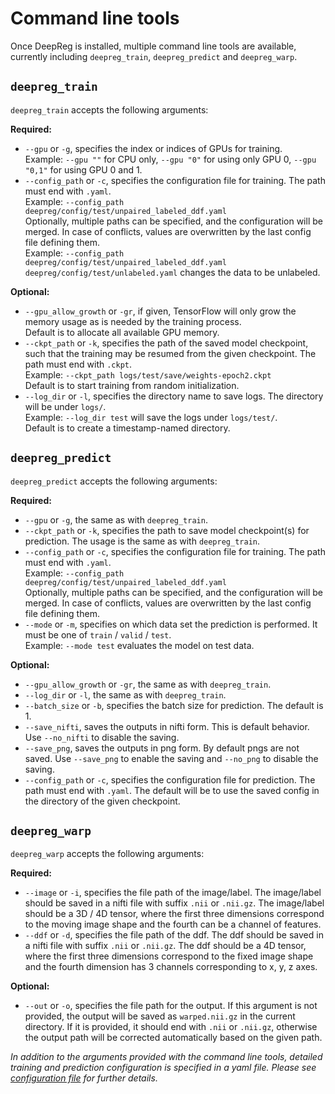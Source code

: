 # Command line tools

Once DeepReg is installed, multiple command line tools are available, currently
including `deepreg_train`, `deepreg_predict` and `deepreg_warp`.

## `deepreg_train`

`deepreg_train` accepts the following arguments:

**Required:**

- `--gpu` or `-g`, specifies the index or indices of GPUs for training.<br> Example:
  `--gpu ""` for CPU only, `--gpu "0"` for using only GPU 0, `--gpu "0,1"` for using GPU
  0 and 1.
- `--config_path` or `-c`, specifies the configuration file for training. The path must
  end with `.yaml`.<br> Example:
  `--config_path deepreg/config/test/unpaired_labeled_ddf.yaml`<br> Optionally, multiple
  paths can be specified, and the configuration will be merged. In case of conflicts,
  values are overwritten by the last config file defining them.<br> Example:
  `--config_path deepreg/config/test/unpaired_labeled_ddf.yaml deepreg/config/test/unlabeled.yaml`
  changes the data to be unlabeled.

**Optional:**

- `--gpu_allow_growth` or `-gr`, if given, TensorFlow will only grow the memory usage as
  is needed by the training process.<br> Default is to allocate all available GPU
  memory.
- `--ckpt_path` or `-k`, specifies the path of the saved model checkpoint, such that the
  training may be resumed from the given checkpoint. The path must end with `.ckpt`.<br>
  Example: `--ckpt_path logs/test/save/weights-epoch2.ckpt`<br> Default is to start
  training from random initialization.
- `--log_dir` or `-l`, specifies the directory name to save logs. The directory will be
  under `logs/`.<br> Example: `--log_dir test` will save the logs under `logs/test/`.
  <br> Default is to create a timestamp-named directory.

## `deepreg_predict`

`deepreg_predict` accepts the following arguments:

**Required:**

- `--gpu` or `-g`, the same as with `deepreg_train`.
- `--ckpt_path` or `-k`, specifies the path to save model checkpoint(s) for prediction.
  The usage is the same as with `deepreg_train`.
- `--config_path` or `-c`, specifies the configuration file for training. The path must
  end with `.yaml`.<br> Example:
  `--config_path deepreg/config/test/unpaired_labeled_ddf.yaml`<br> Optionally, multiple
  paths can be specified, and the configuration will be merged. In case of conflicts,
  values are overwritten by the last config file defining them.
- `--mode` or `-m`, specifies on which data set the prediction is performed. It must be
  one of `train` / `valid` / `test`.<br> Example: `--mode test` evaluates the model on
  test data.

**Optional:**

- `--gpu_allow_growth` or `-gr`, the same as with `deepreg_train`.
- `--log_dir` or `-l`, the same as with `deepreg_train`.
- `--batch_size` or `-b`, specifies the batch size for prediction. The default is 1.
- `--save_nifti`, saves the outputs in nifti form. This is default behavior. Use
  `--no_nifti` to disable the saving.
- `--save_png`, saves the outputs in png form. By default pngs are not saved. Use
  `--save_png` to enable the saving and `--no_png` to disable the saving.
- `--config_path` or `-c`, specifies the configuration file for prediction. The path
  must end with `.yaml`. The default will be to use the saved config in the directory of
  the given checkpoint.

## `deepreg_warp`

`deepreg_warp` accepts the following arguments:

**Required:**

- `--image` or `-i`, specifies the file path of the image/label. The image/label should
  be saved in a nifti file with suffix `.nii` or `.nii.gz`. The image/label should be a
  3D / 4D tensor, where the first three dimensions correspond to the moving image shape
  and the fourth can be a channel of features.
- `--ddf` or `-d`, specifies the file path of the ddf. The ddf should be saved in a
  nifti file with suffix `.nii` or `.nii.gz`. The ddf should be a 4D tensor, where the
  first three dimensions correspond to the fixed image shape and the fourth dimension
  has 3 channels corresponding to x, y, z axes.

**Optional:**

- `--out` or `-o`, specifies the file path for the output. If this argument is not
  provided, the output will be saved as `warped.nii.gz` in the current directory. If it
  is provided, it should end with `.nii` or `.nii.gz`, otherwise the output path will be
  corrected automatically based on the given path.

_In addition to the arguments provided with the command line tools, detailed training
and prediction configuration is specified in a yaml file. Please see
[configuration file](doc_configuration.md) for further details._
